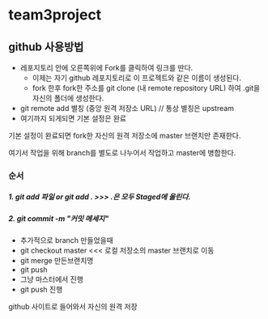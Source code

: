 # team3project

## github 사용방법

* 레포지토리 안에 오른쪽위에 Fork를 클릭하여 링크를 딴다.
  * 이제는 자기 github 레포지토리로 이 프로젝트와 같은 이름이 생성된다.
  * fork 한후 fork한 주소를 git clone (내 remote repository URL) 하여 .git을 자신의 폴더에 생성한다.
* git remote add 별칭 (중앙 원격 저장소 URL)    // 통상 별칭은 upstream
 * 여기까지 되게되면 기본 설정은 완료

기본 설정이 완료되면 fork한 자신의 원격 저장소에 master 브랜치만 존재한다.

여기서 작업을 위해 branch를 별도로 나누어서 작업하고 master에 병합한다.

### 순서
##### 1. git add 파일 or git add . >>> .은 모두 Staged에 올린다.
##### 2. git commit -m "커밋 메세지"


* 추가적으로 branch 만들었을때
 * git checkout master <<< 로컬 저장소의 master 브랜치로 이동
 * git merge 만든브랜치명
 * git push
* 그냥 마스터에서 진행
 * git push 진행

github 사이트로 들어와서 자신의 원격 저장

